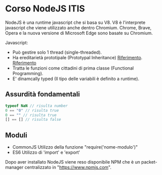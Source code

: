 # Corso NodeJS ITIS
NodeJS è una runtime javascript che si basa su V8.
V8 è l'interprete javascript che viene utilizzato anche dentro Chromium.
Chrome, Brave, Opera e la nuova versione di Microsoft Edge sono basate su Chromium.

Javascript:
- Può gestire solo 1 thread (single-threaded).
- Ha ereditarietà prototipale (Prototypal Inheritance)
   [Riferimento](https://javascript.info/prototype-inheritance).
   [Riferimento](https://developer.mozilla.org/en-US/docs/Web/JavaScript/Inheritance_and_the_prototype_chain)
- Tratta le funzioni come cittadini di prima classe (Functional Programming).
- E' dinamcally typed (Il tipo delle variabili è definito a runtime).

## Assurdità fondamentali

```javascript
typeof NaN // risulta number
0 == "0" // risulta true
0 == "" // risulta true
[] == [] // risulta false
```

## Moduli
- CommonJS
   Utilizzo della funzione "require('nome-modulo')"
- ES6
   Utilizzo di 'import' e 'export'

Dopo aver installato NodeJS viene reso disponibile NPM che è un packet-manager centralizzato in "https://www.npmjs.com".

